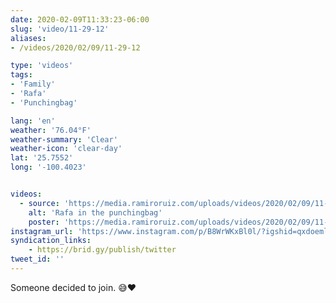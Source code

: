 ```yaml
---
date: 2020-02-09T11:33:23-06:00
slug: 'video/11-29-12'
aliases:
- /videos/2020/02/09/11-29-12

type: 'videos' 
tags:
- 'Family'
- 'Rafa'
- 'Punchingbag'

lang: 'en'
weather: '76.04°F'
weather-summary: 'Clear'
weather-icon: 'clear-day'
lat: '25.7552'
long: '-100.4023'


videos:
  - source: 'https://media.ramiroruiz.com/uploads/videos/2020/02/09/11-29-12/rafa-in-the-punchingbag.mp4'
    alt: 'Rafa in the punchingbag'
    poster: 'https://media.ramiroruiz.com/uploads/videos/2020/02/09/11-29-12/poster.jpg'
instagram_url: 'https://www.instagram.com/p/B8WrWKxBl0l/?igshid=qxdoemlxqdeh'
syndication_links:
    - https://brid.gy/publish/twitter
tweet_id: ''
---
```

Someone decided to join. 😅❤️

  